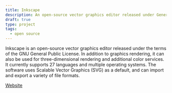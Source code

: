 ```yaml
---
title: Inkscape
description: An open-source vector graphics editor released under General Public License
draft: true
type: project
tags:
  - open source
---
```

Inkscape is an open-source vector graphics editor released under the terms of the GNU General Public License. In addition to graphics rendering, it can also be used for three-dimensional rendering and additional color services. It currently supports 27 languages ​​and multiple operating systems. The software uses Scalable Vector Graphics (SVG) as a default, and can import and export a variety of file formats.



[Website](https://inkscape.org/)